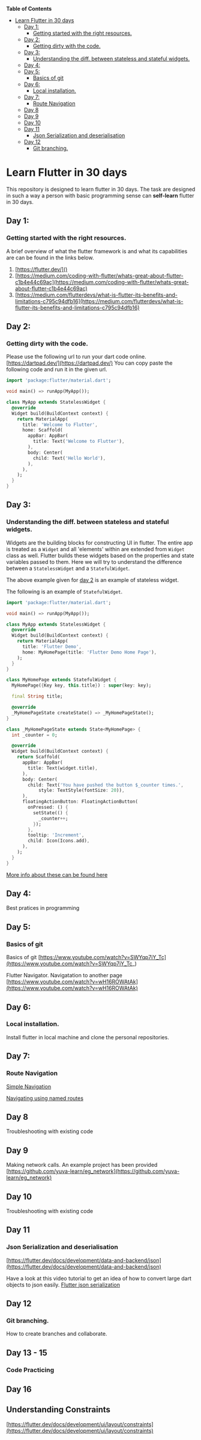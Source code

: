 <!-- START doctoc generated TOC please keep comment here to allow auto update -->
<!-- DON'T EDIT THIS SECTION, INSTEAD RE-RUN doctoc TO UPDATE -->
**Table of Contents**

- [Learn Flutter in 30 days](#learn-flutter-in-30-days)
  - [Day 1:](#day-1)
    - [Getting started with the right resources.](#getting-started-with-the-right-resources)
  - [Day 2:](#day-2)
    - [Getting dirty with the code.](#getting-dirty-with-the-code)
  - [Day 3:](#day-3)
    - [Understanding the diff. between stateless and stateful widgets.](#understanding-the-diff-between-stateless-and-stateful-widgets)
  - [Day 4:](#day-4)
  - [Day 5:](#day-5)
    - [Basics of git](#basics-of-git)
  - [Day 6:](#day-6)
    - [Local installation.](#local-installation)
  - [Day 7:](#day-7)
    - [Route Navigation](#route-navigation)
  - [Day 8](#day-8)
  - [Day 9](#day-9)
  - [Day 10](#day-10)
  - [Day 11](#day-11)
    - [Json Serialization and deserialisation](#json-serialization-and-deserialisation)
  - [Day 12](#day-12)
    - [Git branching.](#git-branching)
<!-- END doctoc generated TOC please keep comment here to allow auto update -->


# Learn Flutter in 30 days
This repository is designed to learn flutter in 30 days. The task are designed in such a way a person with basic programming sense can **self-learn** flutter in 30 days.

 

## Day 1:
### Getting started with the right resources.

A brief overview of what the flutter framework is and what its capabilities are can be found in the links below.
1. [https://flutter.dev/]()
2. [https://medium.com/coding-with-flutter/whats-great-about-flutter-c1b4e44c69ac](https://medium.com/coding-with-flutter/whats-great-about-flutter-c1b4e44c69ac)
3. [https://medium.com/flutterdevs/what-is-flutter-its-benefits-and-limitations-c795c94dfb16](https://medium.com/flutterdevs/what-is-flutter-its-benefits-and-limitations-c795c94dfb16)

## Day 2:
### Getting dirty with the code.

Please use the following url to run your dart code online. [https://dartpad.dev/](https://dartpad.dev/) You can copy paste the following code and run it in the given url.

```dart
import 'package:flutter/material.dart';

void main() => runApp(MyApp());

class MyApp extends StatelessWidget {
  @override
  Widget build(BuildContext context) {
    return MaterialApp(
      title: 'Welcome to Flutter',
      home: Scaffold(
        appBar: AppBar(
          title: Text('Welcome to Flutter'),
        ),
        body: Center(
          child: Text('Hello World'),
        ),
      ),
    );
  }
}
```

## Day 3:
### Understanding the diff. between stateless and stateful widgets.

Widgets are the building blocks for constructing UI in flutter. The entire app is treated as a `Widget` and all 'elements' within are extended from `Widget` class as well.
Flutter builds these widgets based on the properties and state variables passed to them.
Here we will try to understand the difference between a `StatelessWidget` and a `StatefulWidget`.

The above example given for [day 2](#day-2) is an example of stateless widget.

The following is an example of `StatefulWidget`.
```dart
import 'package:flutter/material.dart';

void main() => runApp(MyApp());

class MyApp extends StatelessWidget {
  @override
  Widget build(BuildContext context) {
    return MaterialApp(
      title: 'Flutter Demo',
      home: MyHomePage(title: 'Flutter Demo Home Page'),
    );
  }
}

class MyHomePage extends StatefulWidget {
  MyHomePage({Key key, this.title}) : super(key: key);

  final String title;

  @override
  _MyHomePageState createState() => _MyHomePageState();
}

class _MyHomePageState extends State<MyHomePage> {
  int _counter = 0;

  @override
  Widget build(BuildContext context) {
    return Scaffold(
      appBar: AppBar(
        title: Text(widget.title),
      ),
      body: Center(
        child: Text('You have pushed the button $_counter times.',
            style: TextStyle(fontSize: 20)),
      ),
      floatingActionButton: FloatingActionButton(
        onPressed: () {
          setState(() {
            _counter++;
          });
        },
        tooltip: 'Increment',
        child: Icon(Icons.add),
      ),
    );
  }
}
```

[More info about these can be found here](https://flutter.dev/docs/development/ui/interactive)
## Day 4:
Best pratices in programming

## Day 5:
### Basics of git
Basics of git
[https://www.youtube.com/watch?v=SWYqp7iY_Tc](https://www.youtube.com/watch?v=SWYqp7iY_Tc_)

Flutter Navigator. Navigatation to another page
[https://www.youtube.com/watch?v=wH16ROWAtAk](https://www.youtube.com/watch?v=wH16ROWAtAk)


## Day 6:
### Local installation.
Install flutter in local machine and clone the personal repositories.

## Day 7:
### Route Navigation
[Simple Navigation](https://flutter.dev/docs/cookbook/navigation/navigation-basics)

[Navigating using named routes](https://flutter.dev/docs/cookbook/navigation/named-routes)

## Day 8
Troubleshooting with existing code

## Day 9
Making network calls. An example project has been provided
[https://github.com/yuva-learn/eg_network](https://github.com/yuva-learn/eg_network)

## Day 10
Troubleshooting with existing code

## Day 11
### Json Serialization and deserialisation
[https://flutter.dev/docs/development/data-and-backend/json](https://flutter.dev/docs/development/data-and-backend/json)

Have a look at this video tutorial to get an idea of how to convert large dart objects to json easily.
[Flutter json serialization](https://www.youtube.com/watch?v=8fFoLs9qVQA)

## Day 12

### Git branching. 
How to create branches and collaborate.


## Day 13 - 15
### Code Practicing

## Day 16
## Understanding Constraints
[https://flutter.dev/docs/development/ui/layout/constraints](https://flutter.dev/docs/development/ui/layout/constraints)
